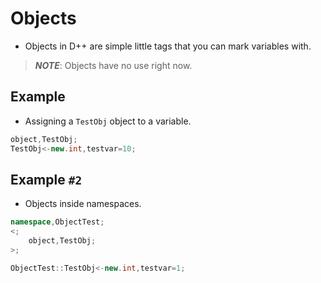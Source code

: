 # Objects

- Objects in D++ are simple little tags that you can mark variables with.

> ***NOTE***: Objects have no use right now.

## Example

- Assigning a `TestObj` object to a variable.

```cpp
object,TestObj;
TestObj<-new.int,testvar=10;
```

## Example `#2`

- Objects inside namespaces.

```cpp
namespace,ObjectTest;
<;
	object,TestObj;
>;

ObjectTest::TestObj<-new.int,testvar=1;
```